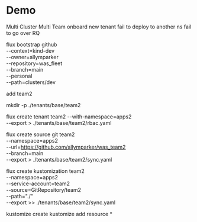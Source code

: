 # Demo

Multi Cluster
Multi Team
onboard new tenant
fail to deploy to another ns
fail to go over RQ

flux bootstrap github \
 --context=kind-dev \
 --owner=allymparker \
 --repository=was_fleet \
 --branch=main \
 --personal \
 --path=clusters/dev

add team2

mkdir -p ./tenants/base/team2

flux create tenant team2 --with-namespace=apps2 \
 --export > ./tenants/base/team2/rbac.yaml

flux create source git team2 \
 --namespace=apps2 \
 --url=https://github.com/allymparker/was_team2 \
 --branch=main \
 --export > ./tenants/base/team2/sync.yaml

flux create kustomization team2 \
 --namespace=apps2 \
 --service-account=team2 \
 --source=GitRepository/team2 \
 --path="./" \
 --export >> ./tenants/base/team2/sync.yaml

kustomize create
kustomize add resource *